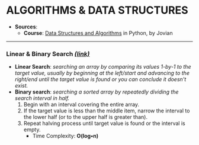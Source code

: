 # **ALGORITHMS & DATA STRUCTURES**

- **Sources**:
  - **Course**: [Data Structures and Algorithms](https://jovian.ai/learn/data-structures-and-algorithms-in-python) in Python, by Jovian

---


### Linear & Binary Search *[(link)](https://jovian.ai/aakashns/python-binary-search)*
- **Linear Search**: *searching an array by comparing its values 1-by-1 to the target value, usually by beginning at the left/start and advancing to the right/end until the target value is found or you can conclude it doesn't exist.*
- **Binary search**: *searching a sorted array by repeatedly dividing the search interval in half.*
  1. Begin with an interval covering the entire array.
  2. If the target value is less than the middle item, narrow the interval to the lower half (or to the upper half is greater than).
  3. Repeat halving process until target value is found or the interval is empty.
     - Time Complexity: **O(log•n)**
